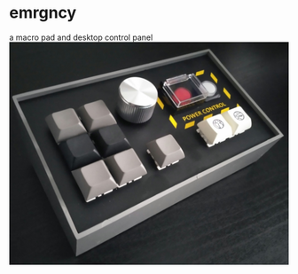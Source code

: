 # emrgncy
a macro pad and desktop control panel
![Front view](/pictures/IMG_20210130_150432_1_1.jpg)

